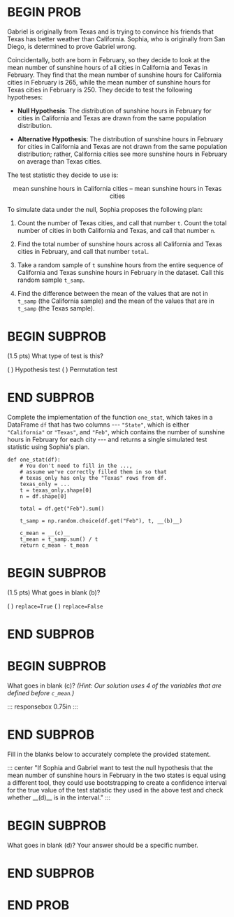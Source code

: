 # BEGIN PROB

Gabriel is originally from Texas and is trying to convince his friends
that Texas has better weather than California. Sophia, who is originally
from San Diego, is determined to prove Gabriel wrong.

Coincidentally, both are born in February, so they decide to look at the
mean number of sunshine hours of all cities in California and Texas in
February. They find that the mean number of sunshine hours for
California cities in February is 265, while the mean number of sunshine
hours for Texas cities in February is 250. They decide to test the
following hypotheses:

-   **Null Hypothesis**: The distribution of sunshine hours in February
    for cities in California and Texas are drawn from the same
    population distribution.

-   **Alternative Hypothesis**: The distribution of sunshine hours in
    February for cities in California and Texas are not drawn from the
    same population distribution; rather, California cities see more
    sunshine hours in February on average than Texas cities.

The test statistic they decide to use is:

$$\text{mean sunshine hours in California cities – mean sunshine hours in Texas cities}$$

To simulate data under the null, Sophia proposes the following plan:

1.  Count the number of Texas cities, and call that number `t`. Count
    the total number of cities in both California and Texas, and call
    that number `n`.

2.  Find the total number of sunshine hours across all California and
    Texas cities in February, and call that number `total`.

3.  Take a random sample of `t` sunshine hours from the entire sequence
    of California and Texas sunshine hours in February in the dataset.
    Call this random sample `t_samp`.

4.  Find the difference between the mean of the values that are not in
    `t_samp` (the California sample) and the mean of the values that are
    in `t_samp` (the Texas sample).

# BEGIN SUBPROB

(1.5 pts) What type of test is this?

( ) Hypothesis test ( ) Permutation test

# END SUBPROB

Complete the implementation of the function `one_stat`, which takes in a
DataFrame `df` that has two columns --- `"State"`, which is either
`"California"` or `"Texas"`, and `"Feb"`, which contains the number of
sunshine hours in February for each city --- and returns a single
simulated test statistic using Sophia's plan.

    def one_stat(df):
        # You don't need to fill in the ...,
        # assume we've correctly filled them in so that
        # texas_only has only the "Texas" rows from df.
        texas_only = ...
        t = texas_only.shape[0]
        n = df.shape[0]
        
        total = df.get("Feb").sum()
        
        t_samp = np.random.choice(df.get("Feb"), t, __(b)__)
        
        c_mean = __(c)__
        t_mean = t_samp.sum() / t
        return c_mean - t_mean

# BEGIN SUBPROB

(1.5 pts) What goes in blank (b)?

( ) `replace=True` ( ) `replace=False`

# END SUBPROB

# BEGIN SUBPROB

What goes in blank (c)? *(Hint: Our solution uses 4 of the variables
that are defined before `c_mean`.)*

::: responsebox
0.75in
:::

# END SUBPROB

Fill in the blanks below to accurately complete the provided statement.

::: center
"If Sophia and Gabriel want to test the null hypothesis that the mean
number of sunshine hours in February in the two states is equal using a
different tool, they could use bootstrapping to create a confidence
interval for the true value of the test statistic they used in the above
test and check whether \_\_(d)\_\_ is in the interval.\"
:::

# BEGIN SUBPROB

What goes in blank (d)? Your answer should be a specific number.

# END SUBPROB

# END PROB